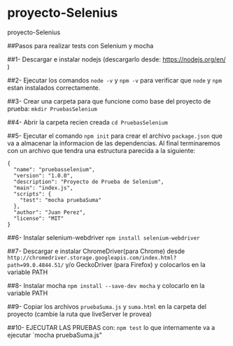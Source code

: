 # proyecto-Selenius
proyecto-Selenius


##Pasos para realizar tests con Selenium y mocha

##1- Descargar e instalar nodejs (descargarlo desde: https://nodejs.org/en/ )

##2- Ejecutar los comandos `node -v` y `npm -v` para verificar que `node` y `npm` estan instalados correctamente.

##3- Crear una carpeta para que funcione como base del proyecto de prueba:
`mkdir PruebasSelenium`

##4- Abrir la carpeta recien creada
`cd PruebasSelenium`

##5- Ejecutar el comando `npm init` para crear el archivo `package.json` que va a almacenar la informacion de las 
dependencias. Al final terminaremos con un archivo que tendra una estructura parecida a la siguiente:

```
{
  "name": "pruebasselenium",
  "version": "1.0.0",
  "description": "Proyecto de Prueba de Selenium",
  "main": "index.js",
  "scripts": {
    "test": "mocha pruebaSuma"
  },
  "author": "Juan Perez",
  "license": "MIT"
}
```

##6- Instalar selenium-webdriver `npm install selenium-webdriver`

##7- Descargar e instalar ChromeDriver(para Chrome) desde `http://chromedriver.storage.googleapis.com/index.html?path=99.0.4844.51/` y/o GeckoDriver (para Firefox) y colocarlos en la variable PATH

##8- Instalar mocha `npm install --save-dev mocha` y colocarlo en la variable PATH

##9- Copiar los archivos `pruebaSuma.js` y `suma.html` en la carpeta del proyecto (cambie la ruta que liveServer le provea)

##10- EJECUTAR LAS PRUEBAS con: `npm test` lo que internamente va a ejecutar `mocha pruebaSuma.js"

